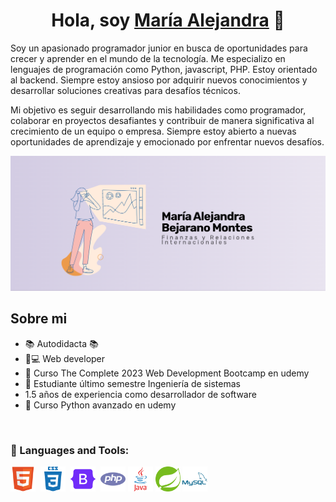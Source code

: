 <div>
<h1 align="center">Hola, soy <a href="https://www.linkedin.com/in/alejandra-bejarano-sap/">María Alejandra</a> 👋</h1>
 <p>Soy un apasionado programador junior en busca de oportunidades para crecer y aprender en el mundo de la tecnología. Me especializo en lenguajes de programación como Python, javascript, PHP. Estoy orientado al backend. Siempre estoy ansioso por adquirir nuevos conocimientos y desarrollar soluciones creativas para desafíos técnicos.
  
Mi objetivo es seguir desarrollando mis habilidades como programador, colaborar en proyectos desafiantes y contribuir de manera significativa al crecimiento de un equipo o empresa. Siempre estoy abierto a nuevas oportunidades de aprendizaje y emocionado por enfrentar nuevos desafíos.</p>
</div>
<img src="/GITHUB.png">

## Sobre mi

- 📚 Autodidacta 📚
- 📲💻 Web developer
- 🧑‍ Curso The Complete 2023 Web Development Bootcamp en udemy
- 🧑‍ Estudiante último semestre Ingeniería de sistemas
- 1.5 años de experiencia como desarrollador de software
- 🧑‍ Curso Python avanzado en udemy


<br>

<div align="left">
    <h3>🔨 Languages and Tools:</h3>
    <div>
        <img src="https://github.com/devicons/devicon/blob/master/icons/html5/html5-original.svg" title="HTML5" alt="HTML" width="40" height="40"/>&nbsp;
        <img src="https://github.com/devicons/devicon/blob/master/icons/css3/css3-plain-wordmark.svg"  title="CSS3" alt="CSS" width="40" height="40"/>&nbsp;
        <img src="https://github.com/devicons/devicon/blob/master/icons/bootstrap/bootstrap-plain.svg" title="Bootstrap" alt="Bootstrap" width="40" height="40"/>&nbsp;
        <img src="https://github.com/devicons/devicon/blob/master/icons/php/php-plain.svg" title="PHP" **alt="Git" width="40" height="40"/>
        <img src="https://github.com/devicons/devicon/blob/master/icons/java/java-original-wordmark.svg" title="java" **alt="Git" width="40" height="40"/>
        <img src="https://github.com/devicons/devicon/blob/master/icons/spring/spring-original.svg" title="Spring boot" **alt="Git" width="40" height="40"/>
        <img src="https://github.com/devicons/devicon/blob/master/icons/mysql/mysql-plain-wordmark.svg" title="DB" **alt="Git" width="40" height="40"/>
     
</div>

